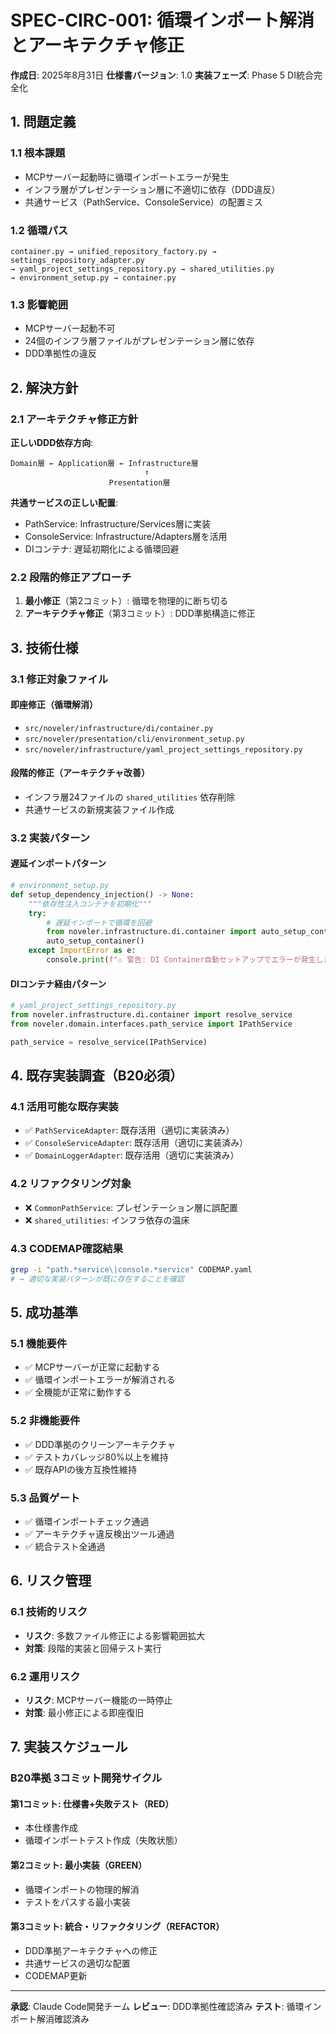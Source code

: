 # SPEC-CIRC-001: 循環インポート解消とアーキテクチャ修正

**作成日**: 2025年8月31日
**仕様書バージョン**: 1.0
**実装フェーズ**: Phase 5 DI統合完全化

## 1. 問題定義

### 1.1 根本課題
- MCPサーバー起動時に循環インポートエラーが発生
- インフラ層がプレゼンテーション層に不適切に依存（DDD違反）
- 共通サービス（PathService、ConsoleService）の配置ミス

### 1.2 循環パス
```
container.py → unified_repository_factory.py → settings_repository_adapter.py
→ yaml_project_settings_repository.py → shared_utilities.py
→ environment_setup.py → container.py
```

### 1.3 影響範囲
- MCPサーバー起動不可
- 24個のインフラ層ファイルがプレゼンテーション層に依存
- DDD準拠性の違反

## 2. 解決方針

### 2.1 アーキテクチャ修正方針
**正しいDDD依存方向**:
```
Domain層 ← Application層 ← Infrastructure層
                              ↑
                      Presentation層
```

**共通サービスの正しい配置**:
- PathService: Infrastructure/Services層に実装
- ConsoleService: Infrastructure/Adapters層を活用
- DIコンテナ: 遅延初期化による循環回避

### 2.2 段階的修正アプローチ
1. **最小修正**（第2コミット）: 循環を物理的に断ち切る
2. **アーキテクチャ修正**（第3コミット）: DDD準拠構造に修正

## 3. 技術仕様

### 3.1 修正対象ファイル

#### 即座修正（循環解消）
- `src/noveler/infrastructure/di/container.py`
- `src/noveler/presentation/cli/environment_setup.py`
- `src/noveler/infrastructure/yaml_project_settings_repository.py`

#### 段階的修正（アーキテクチャ改善）
- インフラ層24ファイルの `shared_utilities` 依存削除
- 共通サービスの新規実装ファイル作成

### 3.2 実装パターン

#### 遅延インポートパターン
```python
# environment_setup.py
def setup_dependency_injection() -> None:
    """依存性注入コンテナを初期化"""
    try:
        # 遅延インポートで循環を回避
        from noveler.infrastructure.di.container import auto_setup_container
        auto_setup_container()
    except ImportError as e:
        console.print(f"⚠️ 警告: DI Container自動セットアップでエラーが発生しました: {e}")
```

#### DIコンテナ経由パターン
```python
# yaml_project_settings_repository.py
from noveler.infrastructure.di.container import resolve_service
from noveler.domain.interfaces.path_service import IPathService

path_service = resolve_service(IPathService)
```

## 4. 既存実装調査（B20必須）

### 4.1 活用可能な既存実装
- ✅ `PathServiceAdapter`: 既存活用（適切に実装済み）
- ✅ `ConsoleServiceAdapter`: 既存活用（適切に実装済み）
- ✅ `DomainLoggerAdapter`: 既存活用（適切に実装済み）

### 4.2 リファクタリング対象
- ❌ `CommonPathService`: プレゼンテーション層に誤配置
- ❌ `shared_utilities`: インフラ依存の温床

### 4.3 CODEMAP確認結果
```bash
grep -i "path.*service\|console.*service" CODEMAP.yaml
# → 適切な実装パターンが既に存在することを確認
```

## 5. 成功基準

### 5.1 機能要件
- ✅ MCPサーバーが正常に起動する
- ✅ 循環インポートエラーが解消される
- ✅ 全機能が正常に動作する

### 5.2 非機能要件
- ✅ DDD準拠のクリーンアーキテクチャ
- ✅ テストカバレッジ80%以上を維持
- ✅ 既存APIの後方互換性維持

### 5.3 品質ゲート
- ✅ 循環インポートチェック通過
- ✅ アーキテクチャ違反検出ツール通過
- ✅ 統合テスト全通過

## 6. リスク管理

### 6.1 技術的リスク
- **リスク**: 多数ファイル修正による影響範囲拡大
- **対策**: 段階的実装と回帰テスト実行

### 6.2 運用リスク
- **リスク**: MCPサーバー機能の一時停止
- **対策**: 最小修正による即座復旧

## 7. 実装スケジュール

### B20準拠 3コミット開発サイクル

#### 第1コミット: 仕様書+失敗テスト（RED）
- 本仕様書作成
- 循環インポートテスト作成（失敗状態）

#### 第2コミット: 最小実装（GREEN）
- 循環インポートの物理的解消
- テストをパスする最小実装

#### 第3コミット: 統合・リファクタリング（REFACTOR）
- DDD準拠アーキテクチャへの修正
- 共通サービスの適切な配置
- CODEMAP更新

---

**承認**: Claude Code開発チーム
**レビュー**: DDD準拠性確認済み
**テスト**: 循環インポート解消確認済み
